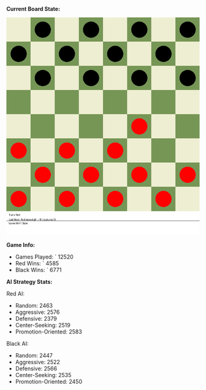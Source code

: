 
**Current Board State:**  
<!-- START_GIF -->
![Checkers Game](./checkers_game.gif)
<!-- END_GIF -->

**Game Info:**  
- Games Played: `<!-- GAMES_PLAYED --> 12520
- Red Wins: `<!-- RED_WINS --> 4585
- Black Wins: `<!-- BLACK_WINS --> 6771

<!-- AI_STATS -->
**AI Strategy Stats:**

Red AI:
- Random: 2463
- Aggressive: 2576
- Defensive: 2379
- Center-Seeking: 2519
- Promotion-Oriented: 2583

Black AI:
- Random: 2447
- Aggressive: 2522
- Defensive: 2566
- Center-Seeking: 2535
- Promotion-Oriented: 2450

